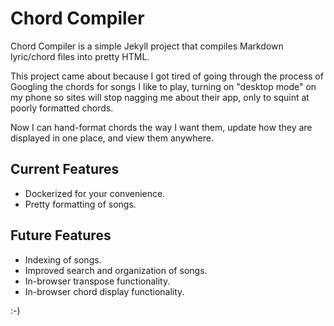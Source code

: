 # Chord Compiler

Chord Compiler is a simple Jekyll project that compiles Markdown lyric/chord files into pretty HTML.

This project came about because I got tired of going through the process of Googling the chords for songs I like to play, turning on "desktop mode" on my phone so sites will stop nagging me about their app, only to squint at poorly formatted chords.

Now I can hand-format chords the way I want them, update how they are displayed in one place, and view them anywhere.

## Current Features

- Dockerized for your convenience.
- Pretty formatting of songs.

## Future Features

- Indexing of songs.
- Improved search and organization of songs.
- In-browser transpose functionality.
- In-browser chord display functionality.

:-)

